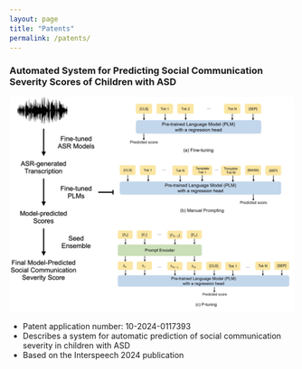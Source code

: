 ```yaml
---
layout: page
title: "Patents"
permalink: /patents/
---
```


<h3>
  Automated System for Predicting Social Communication Severity Scores of Children with ASD
</h3>
<img src="/assets/images/patent.png" alt="ASD Severity Prediction Patent">
<ul>
  <li>Patent application number: 10-2024-0117393</li>
  <li>Describes a system for automatic prediction of social communication severity in children with ASD</li>
  <li>Based on the Interspeech 2024 publication</li>
</ul>
